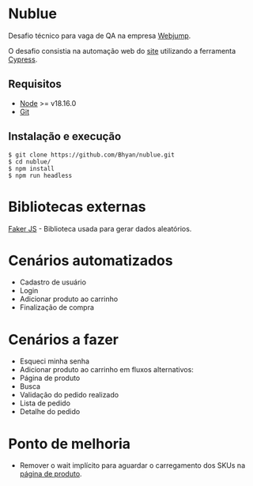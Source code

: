 # Nublue
Desafio técnico para vaga de QA na empresa [Webjump](https://webjump.ai/).

O desafio consistia na automação web do [site](https://magento2-demo.magebit.com/) utilizando a ferramenta [Cypress](https://www.cypress.io/).

## Requisitos
- [Node](https://nodejs.org) >= v18.16.0
- [Git](https://git-scm.com/)

## Instalação e execução
```
$ git clone https://github.com/Bhyan/nublue.git
$ cd nublue/
$ npm install
$ npm run headless
```

# Bibliotecas externas
[Faker JS](https://fakerjs.dev/) - Biblioteca usada para gerar dados aleatórios.

# Cenários automatizados
- Cadastro de usuário
- Login
- Adicionar produto ao carrinho
- Finalização de compra

# Cenários a fazer
- Esqueci minha senha
- Adicionar produto ao carrinho em fluxos alternativos:
- Página de produto
- Busca
- Validação do pedido realizado
- Lista de pedido
- Detalhe do pedido

# Ponto de melhoria
- Remover o wait implícito para aguardar o carregamento dos SKUs na [página de produto](https://github.com/Bhyan/nublue/blob/main/cypress/support/page/product.js#L9).

